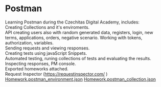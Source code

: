 # Postman

Learning Postman during the Czechitas Digital Academy, includes: <br>
Creating Collections and it's enviroments. <br>
API creating users also with random generated data, registers, login, new terms, applications, orders, negative scenario.
Working with tokens, authorization, variables.  <br>
Sending requests and viewing responses. <br>
Creating tests using javaScript Snippets. <br>
Automated testing, runing collections of tests and evaluating the results. <br>
Inspecting responses, PM console. <br>
Exported homeworks attached. <br>
Request Inspector (https://requestinspector.com/ ) <br>
[Homework.postman_environment.json](https://github.com/LinAdame/Postman/files/13052727/Homework.postman_environment.json)
[Homework.postman_collection.json](https://github.com/LinAdame/Postman/files/13052725/Homework.postman_collection.json)
